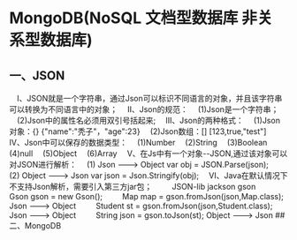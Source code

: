 # MongoDB(NoSQL 文档型数据库 非关系型数据库)
## 一、JSON
&emsp;Ⅰ、JSON就是一个字符串，通过Json可以标识不同语言的对象，并且该字符串可以转换为不同语言中的对象；
&emsp;Ⅱ、Json的规范：
&emsp;(1)Json是一个字符串；
&emsp;(2)Json中的属性名必须用双引号括起来;
&emsp;Ⅲ、Json的两种格式：
&emsp;(1)Json对象：{}  {"name":"秃子"，"age":23}
&emsp;(2)Json数组：[]  [123,true,"test"]
&emsp;Ⅳ、Json中可以保存的数据类型：
&emsp;(1)Number
&emsp;(2)String
&emsp;(3)Boolean
&emsp;(4)null
&emsp;(5)Object
&emsp;(6)Array
&emsp;Ⅴ、在Js中有一个对象--JSON,通过该对象可以对JSON进行解析：
&emsp;(1) Json ---> Object    var obj = JSON.Parse(json);
&emsp;(2) Object ---> Json    var json = Json.Stringify(obj);
&emsp;Ⅵ、Java在默认情况下不支持Json解析，需要引入第三方jar包；
&emsp;&emsp;  JSON-lib    jackson   gson
&emsp;&emsp; Gson gson = new Gson();
&emsp;&emsp; Map map = gson.fromJson(json,Map.class);  Json ---> Object
&emsp;&emsp; Student st = gson.fromJson(json,Student.class);  Json ---> Object
&emsp;&emsp; String json = gson.toJson(st);  Object ---> Json
##二、MongoDB


 
